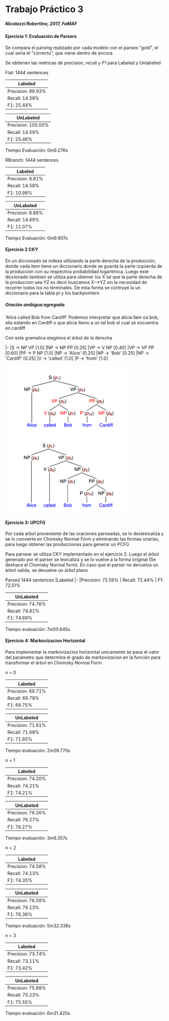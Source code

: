 # Trabajo Práctico 3
##### Nicolazzi Robertino, 2017, FaMAF

#### Ejercicio 1: Evaluación de Parsers

Se compara el parsing realizado por cada modelo con el parseo "gold", el cual seria el "correcto",
que viene dentro de ancora.

Se obtienen las metricas de precision, recall y F1 para Labeled y Unlabeled

Flat: 1444 sentences

|Labeled|
|-------|
|  Precision: 99.93% |
|  Recall: 14.58% |
|  F1: 25.44% |

|UnLabeled|
|------|
|  Precision: 100.00% |
|  Recall: 14.59% |
|  F1: 25.46% |

Tiempo Evaluación: 0m9.276s


RBranch: 1444 sentences

|Labeled
|-
|Precision: 8.81% 
|  Recall: 14.58% 
|  F1: 10.98% 

|UnLabeled
|-
|Precision: 8.88% 
|  Recall: 14.69% 
|  F1: 11.07% 

Tiempo Evaluación:  0m9.907s



#### Ejercicio 2 CKY
En un diccionado se indexa utilizando la parte derecha de la producción, donde cada item tiene un diccionario donde se guarda la parte izquierda de la producción con su respectiva probabilidad logarítmica.
Luego este diccionado tambien se utiliza para obtener los X tal que la parte derecha de la produccion sea YZ es decir buscamos X-->YZ sin la necesidad de recorrer todos los no terminales.
De esta forma se contruye la un diccionario para la tabla pi y los backpointers


##### Oración ambigua agregada
'Alice called Bob from Cardiff'
Podemos interpretar que alicia llam oa bob, ella estando en Cardiff o que alicia llamo a un tal bob el cual se encuentra en cardiff

Con esta gramatica elegimos el árbol de la derecha

|-
|S -> NP VP      [1.0]
|NP -> NP PP     [0.25] 
|VP -> V NP      [0.40] 
|VP -> VP PP     [0.60]
|PP -> P NP      [1.0]
|NP -> 'Alice'   [0.25] 
|NP -> 'Bob'     [0.25] 
|NP -> 'Cardiff' [0.25] 
|V -> 'called'   [1.0]
|P -> 'from'     [1.0]

![](arbol1.png)
![](arbol2.png)



#### Ejercicio 3: UPCFG

Por cada árbol proveniente de las oraciones parseadas, se lo deslexicaliza y se lo 
convierte en Chomsky Normal Form y eliminando las formas unarias, para luego obtener las producciones 
para generar un PCFG

Para parsear se utiliza CKY implementado en el ejercicio 2. Luego el árbol generado
por el parser se lexicaliza y se lo vuelve a la forma original (Se deshace el Chomsky Normal form).
En caso que el parser no devuelva un árbol valida, se devuelve un árbol plano

Parsed 1444 sentences
|Labeled
|-
|Precision: 72.59% 
|  Recall: 72.44% 
|  F1: 72.51% 

|UnLabeled
|-
| Precision: 74.76% 
|  Recall: 74.61% 
|  F1: 74.69% 

Tiempo evaluación:  7m50.845s

#### Ejercicio 4: Markovizacion Horizontal

Para implementar la markovizacion horizontal unicamente se pasa el valor del parametro 
que determina el grado de markovizacion en la función para transformar el árbol
en Chomsky Normal Form


n = 0

|Labeled
|-
| Precision: 69.71% 
 | Recall: 69.78% 
 | F1: 69.75% 

|UnLabeled
|-
|Precision: 71.61% 
|  Recall: 71.68% 
|  F1: 71.65% 

Tiempo evaluación:  2m26.770s

n = 1

|Labeled
|-
|Precision: 74.20% 
|  Recall: 74.21% 
|  F1: 74.21% 

|UnLabeled
|-
|Precision: 76.26% 
|  Recall: 76.27% 
|  F1: 76.27% 

Tiempo evaluación: 3m9.357s

n = 2

|Labeled
|-
|Precision: 74.58% 
|  Recall: 74.13% 
|  F1: 74.35% 

|UnLabeled
|-
|Precision: 76.59% 
|  Recall: 76.13% 
|  F1: 76.36% 

Tiempo evaluación:  5m32.338s

n = 3

|Labeled
|-
|Precision: 73.74% 
|  Recall: 73.11% 
|  F1: 73.42% 

|UnLabeled
|-
|Precision: 75.88% 
|  Recall: 75.23% 
|  F1: 75.55% 

Tiempo evaluación:  6m31.420s


